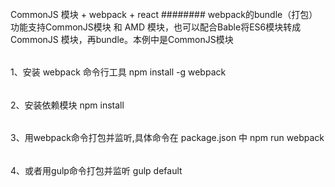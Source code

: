 ######
CommonJS 模块 + webpack + react
########
webpack的bundle（打包）功能支持CommonJS模块 和 AMD 模块，也可以配合Bable将ES6模块转成CommonJS 模块，再bundle。本例中是CommonJS模块
######
1、安装 webpack 命令行工具
   npm install -g webpack
######
2、安装依赖模块
  npm install
######
3、用webpack命令打包并监听,具体命令在 package.json 中
  npm run webpack
######
4、或者用gulp命令打包并监听
  gulp default
